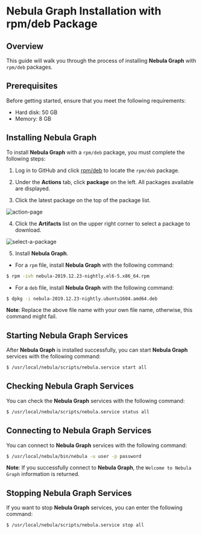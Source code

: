 # **Nebula Graph** Installation with rpm/deb Package

## Overview

This guide will walk you through the process of installing **Nebula Graph** with `rpm/deb` packages.

## Prerequisites

Before getting started, ensure that you meet the following requirements:

* Hard disk: 50 GB
* Memory: 8 GB

## Installing **Nebula Graph**

To install **Nebula Graph** with a `rpm/deb` package, you must complete the following steps:

1. Log in to GitHub and click [rpm/deb](https://github.com/vesoft-inc/nebula/actions) to locate the `rpm/deb` package.

2. Under the **Actions** tab, click **package** on the left. All packages available are displayed.

3. Click the latest package on the top of the package list.

![action-page](https://user-images.githubusercontent.com/40747875/71390992-59d1be80-263d-11ea-9d61-1d7fbeb1d8c5.png)

4. Click the **Artifacts** list on the upper right corner to select a package to download.

![select-a-package](https://user-images.githubusercontent.com/40747875/71389414-415ea580-2637-11ea-8930-eaef1e8a5d17.png)

5. Install **Nebula Graph**.

* For a `rpm` file, install **Nebula Graph** with the following command:

```bash
$ rpm -ivh nebula-2019.12.23-nightly.el6-5.x86_64.rpm
```

* For a `deb` file, install **Nebula Graph** with the following command:

```bash
$ dpkg -i nebula-2019.12.23-nightly.ubuntu1604.amd64.deb
```

**Note**: Replace the above file name with your own file name, otherwise, this command might fail.

## Starting **Nebula Graph** Services

After **Nebula Graph** is installed successfully, you can start **Nebula Graph** services with the following command:

```bash
$ /usr/local/nebula/scripts/nebula.service start all
```

## Checking **Nebula Graph** Services

You can check the **Nebula Graph** services with the following command:

```bash
$ /usr/local/nebula/scripts/nebula.service status all
```

## Connecting to **Nebula Graph** Services

You can connect to **Nebula Graph** services with the following command:

```bash
$ /usr/local/nebula/bin/nebula -u user -p password
```

**Note**: If you successfully connect to **Nebula Graph**, the `Welcome to Nebula Graph` information is returned.

## Stopping **Nebula Graph** Services

If you want to stop **Nebula Graph** services, you can enter the following command:

```bash
$ /usr/local/nebula/scripts/nebula.service stop all
```
